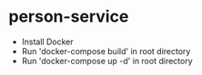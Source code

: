 # person-service
- Install Docker
- Run 'docker-compose build' in root directory
- Run 'docker-compose up -d' in root directory